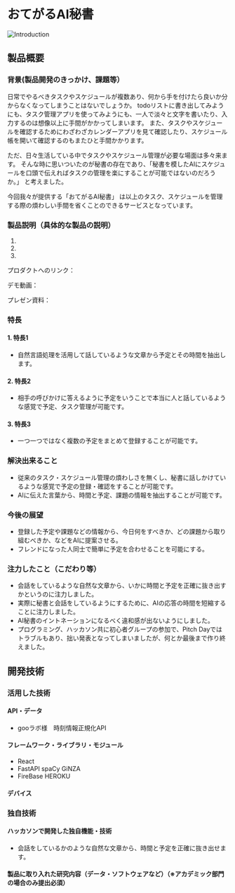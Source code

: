 # おてがるAI秘書

![Introduction](https://user-images.githubusercontent.com/103818070/197893355-f8822643-d420-44b8-a866-d08ad39a9692.JPG)

## 製品概要
### 背景(製品開発のきっかけ、課題等）
日常でやるべきタスクやスケジュールが複数あり、何から手を付けたら良いか分からなくなってしまうことはないでしょうか。
todoリストに書き出してみようにも、タスク管理アプリを使ってみようにも、一人で淡々と文字を書いたり、入力するのは想像以上に手間がかかってしまいます。
また、タスクやスケジュールを確認するためにわざわざカレンダーアプリを見て確認したり、スケジュール帳を開いて確認するのもまたひと手間かかります。

ただ、日々生活している中でタスクやスケジュール管理が必要な場面は多々来ます。
そんな時に思いついたのが秘書の存在であり、「秘書を模したAIにスケジュールを口頭で伝えればタスクの管理を楽にすることが可能ではないのだろうか。」 と考えました。

今回我々が提供する「おてがるAI秘書」 は以上のタスク、スケジュールを管理する際の煩わしい手間を省くことのできるサービスとなっています。
### 製品説明（具体的な製品の説明）
1. 
2. 
3. 
  
プロダクトへのリンク：

デモ動画：

プレゼン資料：
### 特長
#### 1. 特長1
- 自然言語処理を活用して話しているような文章から予定とその時間を抽出します。
#### 2. 特長2
- 相手の呼びかけに答えるように予定をいうことで本当に人と話しているような感覚で予定、タスク管理が可能です。
#### 3. 特長3
- 一つ一つではなく複数の予定をまとめて登録することが可能です。
### 解決出来ること
- 従来のタスク・スケジュール管理の煩わしさを無くし、秘書に話しかけているような感覚で予定の登録・確認をすることが可能です。
- AIに伝えた言葉から、時間と予定、課題の情報を抽出することが可能です。
### 今後の展望
- 登録した予定や課題などの情報から、今日何をすべきか、どの課題から取り組むべきか、などをAIに提案させる。
- フレンドになった人同士で簡単に予定を合わせることを可能にする。
### 注力したこと（こだわり等）
- 会話をしているような自然な文章から、いかに時間と予定を正確に抜き出すかというのに注力しました。
- 実際に秘書と会話をしているようにするために、AIの応答の時間を短縮することに注力しました。
- AI秘書のイントネーションになるべく違和感が出ないようにしました。
- プログラミング、ハッカソン共に初心者グループの参加で、Pitch Dayではトラブルもあり、拙い発表となってしまいましたが、何とか最後まで作り終えました。
## 開発技術
### 活用した技術
#### API・データ
- gooラボ様　時刻情報正規化API
#### フレームワーク・ライブラリ・モジュール
- React
- FastAPI spaCy GiNZA
- FireBase HEROKU
  

#### デバイス

### 独自技術
#### ハッカソンで開発した独自機能・技術
- 会話をしているかのような自然な文章から、時間と予定を正確に抜き出せます。

#### 製品に取り入れた研究内容（データ・ソフトウェアなど）（※アカデミック部門の場合のみ提出必須）
